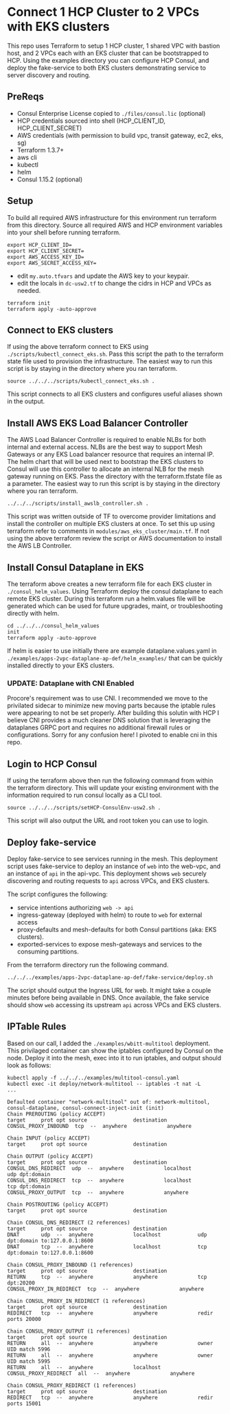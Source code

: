# Connect 1 HCP Cluster to 2 VPCs with EKS clusters
This repo uses Terraform to setup 1 HCP cluster, 1 shared VPC with bastion host, and 2 VPCs each with an EKS cluster that can be bootstrapped to HCP.  Using the examples directory you can configure HCP Consul, and deploy the fake-service to both EKS clusters demonstrating service to server discovery and routing.

## PreReqs
- Consul Enterprise License copied to `./files/consul.lic` (optional)
- HCP credentials sourced into shell (HCP_CLIENT_ID, HCP_CLIENT_SECRET)
- AWS credentials (with permission to build vpc, transit gateway, ec2, eks, sg)
- Terraform 1.3.7+
- aws cli
- kubectl
- helm
- Consul 1.15.2  (optional)

## Setup
To build all required AWS infrastructure for this environment run terraform from this directory.  Source all required AWS and HCP environment variables into your shell before running terraform.
```
export HCP_CLIENT_ID=
export HCP_CLIENT_SECRET=
export AWS_ACCESS_KEY_ID=
export AWS_SECRET_ACCESS_KEY=
```

* edit `my.auto.tfvars` and update the AWS key to your keypair.
* edit the locals in `dc-usw2.tf` to change the cidrs in HCP and VPCs as needed.

```
terraform init
terraform apply -auto-approve
```

## Connect to EKS clusters
If using the above terraform connect to EKS using `./scripts/kubectl_connect_eks.sh`.  Pass this script the path to the terraform state file used to provision the infrastructure.  The easiest way to run this script is by staying in the directory where you ran terraform.
```
source ../../../scripts/kubectl_connect_eks.sh .
```
This script connects to all EKS clusters and configures useful aliases shown in the output.

## Install AWS EKS Load Balancer Controller
The AWS Load Balancer Controller is required to enable NLBs for both internal and external access.  NLBs are the best way to support Mesh Gateways or any EKS Load balancer resource that requires an internal IP.  The helm chart that will be used next to bootstrap the EKS clusters to Consul will use this controller to allocate an internal NLB for the mesh gateway running on EKS. Pass the directory with the terraform.tfstate file as a parameter.  The easiest way to run this script is by staying in the directory where you ran terraform.
```
../../../scripts/install_awslb_controller.sh .
```
This script was written outside of TF to overcome provider limitations and install the controller on multiple EKS clusters at once.  To set this up using terraform refer to comments in `modules/aws_eks_cluster/main.tf`.  If not using the above terraform review the script or AWS documentation to install the AWS LB Controller.

## Install Consul Dataplane in EKS
The terraform above creates a new terraform file for each EKS cluster in `./consul_helm_values`.  Using Terraform deploy the consul dataplane to each remote EKS cluster.  During this terraform run a helm.values file will be generated which can be used for future upgrades, maint, or troubleshooting directly with helm.
```
cd ../../../consul_helm_values
init
terraform apply -auto-approve
```
If helm is easier to use initially there are example dataplane.values.yaml in `./examples/apps-2vpc-dataplane-ap-def/helm_examples/` that can be quickly installed directly to your EKS clusters.

### UPDATE: Dataplane with CNI Enabled
Procore's requirement was to use CNI.  I recommended we move to the privilated sidecar to minimize new moving parts because the iptable rules were appearing to not be set properly.  After building this solutin with HCP I believe CNI provides a much cleaner DNS solution that is leveraging the dataplanes GRPC port and requires no additional firewall rules or configurations.  Sorry for any confusion here!  I pivoted to enable cni in this repo.

## Login to HCP Consul
If using the terraform above then run the following command from within the terraform directory.  This will update your existing environment with the information required to run consul locally as a CLI tool.
```
source ../../../scripts/setHCP-ConsulEnv-usw2.sh .
```
This script will also output the URL and root token you can use to login.

## Deploy fake-service
Deploy fake-service to see services running in the mesh.  This deployment script uses fake-service to deploy an instance of `web` into the web-vpc, and an instance of `api` in the api-vpc.  This deployment shows `web` securely discovering and routing requests to `api` across VPCs, and EKS clusters.

The script configures the following:
* service intentions authorizing `web -> api`
* ingress-gateway (deployed with helm) to route to `web` for external access
* proxy-defaults and mesh-defaults for both Consul partitions (aka: EKS clusters).
* exported-services to expose mesh-gateways and services to the consuming partitions.

From the terraform directory run the following command.
```
../../../examples/apps-2vpc-dataplane-ap-def/fake-service/deploy.sh
```
The script should output the Ingress URL for web. It might take a couple minutes before being available in DNS.  Once available, the fake service should show `web` accessing its upstream `api` across VPCs and EKS clusters.

## IPTable Rules
Based on our call, I added the `./examples/wbitt-multitool` deployment.  This privilaged container can show the iptables configured by Consul on the node.  Deploy it into the mesh, exec into it to run iptables, and output should look as follows:

```
kubectl apply -f ../../../examples/multitool-consul.yaml
kubectl exec -it deploy/network-multitool -- iptables -t nat -L
...

Defaulted container "network-multitool" out of: network-multitool, consul-dataplane, consul-connect-inject-init (init)
Chain PREROUTING (policy ACCEPT)
target     prot opt source               destination
CONSUL_PROXY_INBOUND  tcp  --  anywhere             anywhere

Chain INPUT (policy ACCEPT)
target     prot opt source               destination

Chain OUTPUT (policy ACCEPT)
target     prot opt source               destination
CONSUL_DNS_REDIRECT  udp  --  anywhere             localhost            udp dpt:domain
CONSUL_DNS_REDIRECT  tcp  --  anywhere             localhost            tcp dpt:domain
CONSUL_PROXY_OUTPUT  tcp  --  anywhere             anywhere

Chain POSTROUTING (policy ACCEPT)
target     prot opt source               destination

Chain CONSUL_DNS_REDIRECT (2 references)
target     prot opt source               destination
DNAT       udp  --  anywhere             localhost            udp dpt:domain to:127.0.0.1:8600
DNAT       tcp  --  anywhere             localhost            tcp dpt:domain to:127.0.0.1:8600

Chain CONSUL_PROXY_INBOUND (1 references)
target     prot opt source               destination
RETURN     tcp  --  anywhere             anywhere             tcp dpt:20200
CONSUL_PROXY_IN_REDIRECT  tcp  --  anywhere             anywhere

Chain CONSUL_PROXY_IN_REDIRECT (1 references)
target     prot opt source               destination
REDIRECT   tcp  --  anywhere             anywhere             redir ports 20000

Chain CONSUL_PROXY_OUTPUT (1 references)
target     prot opt source               destination
RETURN     all  --  anywhere             anywhere             owner UID match 5996
RETURN     all  --  anywhere             anywhere             owner UID match 5995
RETURN     all  --  anywhere             localhost
CONSUL_PROXY_REDIRECT  all  --  anywhere             anywhere

Chain CONSUL_PROXY_REDIRECT (1 references)
target     prot opt source               destination
REDIRECT   tcp  --  anywhere             anywhere             redir ports 15001
```


